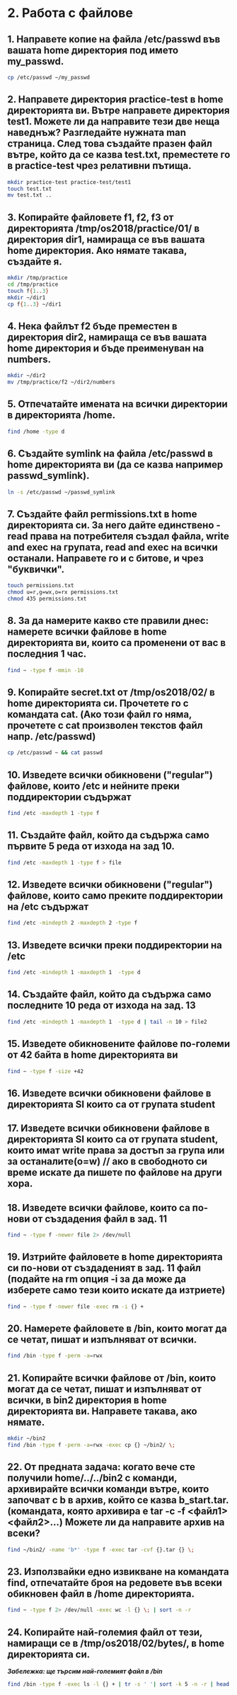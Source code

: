 # 2. Работа с файлове

## 1. Направете копие на файла /etc/passwd във вашата home директория под името my_passwd.
```bash
cp /etc/passwd ~/my_passwd
```

## 2. Направете директория practice-test в home директорията ви. Вътре направете директория test1. Можете ли да направите тези две неща наведнъж? Разгледайте нужната man страница. След това създайте празен файл вътре, който да се казва test.txt, преместете го в practice-test чрез релативни пътища.
```bash
mkdir practice-test practice-test/test1
touch test.txt
mv test.txt ..
```

## 3. Копирайте файловете f1, f2, f3 от директорията /tmp/os2018/practice/01/ в директория dir1, намираща се във вашата home директория. Ако нямате такава, създайте я.
```bash
mkdir /tmp/practice
cd /tmp/practice
touch f{1..3}
mkdir ~/dir1
cp f{1..3} ~/dir1
```

## 4. Нека файлът f2 бъде преместен в директория dir2, намираща се във вашата home директория и бъде преименуван на numbers.
```bash
mkdir ~/dir2
mv /tmp/practice/f2 ~/dir2/numbers
```

## 5. Отпечатайте имената на всички директории в директорията /home.
```bash
find /home -type d
```

## 6. Създайте symlink на файла /etc/passwd в home директорията ви (да се казва например passwd_symlink).
```bash
ln -s /etc/passwd ~/passwd_symlink
```

## 7. Създайте файл permissions.txt в home директорията си. За него дайте единствено - read права на потребителя създал файла, write and exec на групата, read and exec на всички останали. Направете го и с битове, и чрез "буквички".
```bash
touch permissions.txt
chmod u=r,g=wx,o=rx permissions.txt
chmod 435 permissions.txt
```

## 8. За да намерите какво сте правили днес: намерете всички файлове в home директорията ви, които са променени от вас в последния 1 час.
```bash
find ~ -type f -mmin -10
```

## 9. Копирайте secret.txt от /tmp/os2018/02/ в home директорията си. Прочетете го с командата cat. (Ако този файл го няма, прочетете с cat произволен текстов файл напр. /etc/passwd)
```bash
cp /etc/passwd ~ && cat passwd
```

## 10. Изведете всички обикновени ("regular") файлове, които /etc и нейните преки поддиректории съдържат
```bash
find /etc -maxdepth 1 -type f
```

## 11. Създайте файл, който да съдържа само първите 5 реда от изхода на зад 10.
```bash
find /etc -maxdepth 1 -type f > file
```

## 12. Изведете всички обикновени ("regular") файлове, които само преките поддиректории на /etc съдържат
```bash
find /etc -mindepth 2 -maxdepth 2 -type f
```

## 13. Изведете всички преки поддиректории на /etc
```bash
find /etc -mindepth 1 -maxdepth 1  -type d
```

## 14. Създайте файл, който да съдържа само последните 10 реда от изхода на зад. 13
```bash
find /etc -mindepth 1 -maxdepth 1  -type d | tail -n 10 > file2
```

## 15. Изведете обикновените файлове по-големи от 42 байта в home директорията ви
```bash
find ~ -type f -size +42
```

## 16. Изведете всички обикновени файлове в директорията SI които са от групата student

## 17. Изведете всички обикновени файлове в директорията SI които са от групата student, които имат write права за достъп за група или за останалите(o=w) // ако в свободното си време искате да пишете по файлове на други хора.

## 18. Изведете всички файлове, които са по-нови от създадения файл в зад. 11
```bash
find ~ -type f -newer file 2> /dev/null
```

## 19. Изтрийте файловете в home директорията си по-нови от създаденият в зад. 11 файл (подайте на rm опция -i за да може да изберете само тези които искате да изтриете)
```bash
find ~ -type f -newer file -exec rm -i {} +
```

## 20. Намерете файловете в /bin, които могат да се четат, пишат и изпълняват от всички.
```bash
find /bin -type f -perm -a=rwx
```

## 21. Копирайте всички файлове от /bin, които могат да се четат, пишат и изпълняват от всички, в bin2 директория в home директорията ви. Направете такава, ако нямате.
```bash
mkdir ~/bin2
find /bin -type f -perm -a=rwx -exec cp {} ~/bin2/ \;
```

## 22. От предната задача: когато вече сте получили home/../../bin2 с команди, архивирайте всички команди вътре, които започват с b в архив, който се казва b_start.tar. (командата, която архивира е tar -c -f <файл1> <файл2>...) Можете ли да направите архив на всеки?
```bash
find ~/bin2/ -name 'b*' -type f -exec tar -cvf {}.tar {} \;
```

## 23. Използвайки едно извикване на командата find, отпечатайте броя на редовете във всеки обикновен файл в /home директорията.
```bash
find ~ -type f 2> /dev/null -exec wc -l {} \; | sort -n -r
```

## 24. Копирайте най-големия файл от тези, намиращи се в /tmp/os2018/02/bytes/, в home директорията си.
***Забележка: ще търсим най-големият файл в /bin***
```bash
find /bin -type f -exec ls -l {} + | tr -s ' '| sort -k 5 -n -r | head -n 1 | cut -d ' ' -f 9 | xargs -I{} cp {} ~
```
